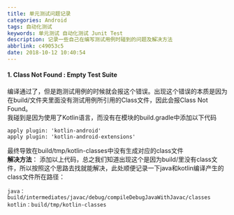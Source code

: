 ```yaml
---
title: 单元测试问题记录
categories: Android
tags: 自动化测试
keywords: 单元测试 自动化测试 Junit Test
description: 记录一些自己在编写测试用例时碰到的问题及解决方法
abbrlink: c49053c5
date: 2018-10-12 10:40:54
---
```


#### 1. Class Not Found : Empty Test Suite
编译通过了，但是跑测试用例的时候就会报这个错误。出现这个错误的本质是因为在build/文件夹里面没有测试用例所引用的Class文件，因此会报Class Not Found。  
我碰到是因为使用了Kotlin语言，而没有在模块的build.gradle中添加以下代码  
```
apply plugin: 'kotlin-android'
apply plugin: 'kotlin-android-extensions'
```  
最终导致在build/tmp/kotlin-classes中没有生成对应的class文件  
__解决方法__： 添加以上代码，总之我们知道出现这个是因为build/里没有class文件，所以按照这个思路去找就能解决，此处顺便记录一下java和kotlin编译产生的class文件所在路径：  
```
java：build/intermediates/javac/debug/compileDebugJavaWithJavac/classes
kotlin：build/tmp/kotlin-classes
```
